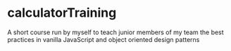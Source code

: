 calculatorTraining
==================

A short course run by myself to teach junior members of my team the best practices in vanilla JavaScript and object oriented design patterns
